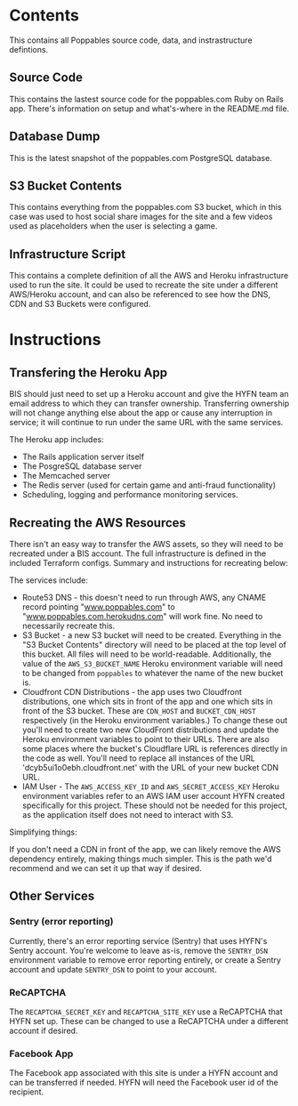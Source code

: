 Contents
========

This contains all Poppables source code, data, and instrastructure defintions.

Source Code
-----------

This contains the lastest source code for the poppables.com Ruby on Rails app. There's information on setup and what's-where in the README.md file.


Database Dump
-------------

This is the latest snapshot of the poppables.com PostgreSQL database.


S3 Bucket Contents
------------------

This contains everything from the poppables.com S3 bucket, which in this case was used to host social share images for the site and a few videos used as placeholders when the user is selecting a game.


Infrastructure Script
---------------------

This contains a complete definition of all the AWS and Heroku infrastructure used to run the site. It could be used to recreate the site under a different AWS/Heroku account, and can also be referenced to see how the DNS, CDN and S3 Buckets were configured.


Instructions
============

Transfering the Heroku App
--------------------------

BIS should just need to set up a Heroku account and give the HYFN team an email address to which they can transfer ownership. Transferring ownership will not change anything else about the app or cause any interruption in service; it will continue to run under the same URL with the same services.

The Heroku app includes:
- The Rails application server itself
- The PosgreSQL database server
- The Memcached server
- The Redis server (used for certain game and anti-fraud functionality)
- Scheduling, logging and performance monitoring services.

Recreating the AWS Resources
----------------------------

There isn't an easy way to transfer the AWS assets, so they will need to be recreated under a BIS account. The full infrastructure is defined in the included Terraform configs. Summary and instructions for recreating below:

The services include:
- Route53 DNS - this doesn't need to run through AWS, any CNAME record pointing "www.poppables.com" to "www.poppables.com.herokudns.com" will work fine. No need to necessarily recreate this.
- S3 Bucket - a new S3 bucket will need to be created. Everything in the "S3 Bucket Contents" directory will need to be placed at the top level of this bucket. All files will need to be world-readable. Additionally, the value of the `AWS_S3_BUCKET_NAME` Heroku environment variable will need to be changed from `poppables` to whatever the name of the new bucket is.
- Cloudfront CDN Distributions - the app uses two Cloudfront distributions, one which sits in front of the app and one which sits in front of the S3 bucket. These are `CDN_HOST` and `BUCKET_CDN_HOST` respectively (in the Heroku environment variables.) To change these out you'll need to create two new CloudFront distributions and update the Heroku environment variables to point to their URLs. There are also some places where the bucket's Cloudflare URL is references directly in the code as well. You'll need to replace all instances of the URL 'dcyb5ui1o0ebh.cloudfront.net' with the URL of your new bucket CDN URL.
- IAM User - The `AWS_ACCESS_KEY_ID` and `AWS_SECRET_ACCESS_KEY` Heroku environment variables refer to an AWS IAM user account HYFN created specifically for this project. These should not be needed for this project, as the application itself does not need to interact with S3.


Simplifying things:

If you don't need a CDN in front of the app, we can likely remove the AWS dependency entirely, making things much simpler. This is the path we'd recommend and we can set it up that way if desired.


Other Services
--------------

### Sentry (error reporting)

Currently, there's an error reporting service (Sentry) that uses HYFN's Sentry account. You're welcome to leave as-is, remove the `SENTRY_DSN` environment variable to remove error reporting entirely, or create a Sentry account and update `SENTRY_DSN` to point to your account.

### ReCAPTCHA

The `RECAPTCHA_SECRET_KEY` and `RECAPTCHA_SITE_KEY` use a ReCAPTCHA that HYFN set up. These can be changed to use a ReCAPTCHA under a different account if desired.

### Facebook App

The Facebook app associated with this site is under a HYFN account and can be transferred if needed. HYFN will need the Facebook user id of the recipient.

